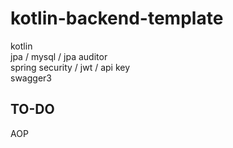 # kotlin-backend-template
kotlin<br/>
jpa / mysql / jpa auditor<br/>
spring security / jwt / api key<br/>
swagger3<br/>

## TO-DO
AOP